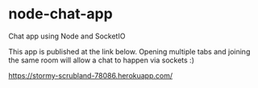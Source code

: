 # node-chat-app
Chat app using Node and SocketIO 

This app is published at the link below. Opening multiple tabs and joining the same room will allow a chat to happen via sockets :)

https://stormy-scrubland-78086.herokuapp.com/
